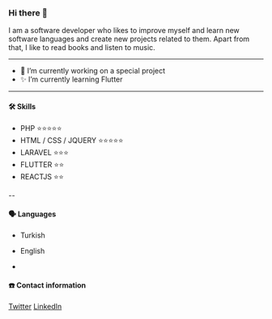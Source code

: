 ### Hi there 👋

I am a software developer who likes to improve myself and learn new software languages and create new projects related to them. Apart from that, I like to read books and listen to music.

---

- 🔭 I’m currently working on a special project
- ✨ I’m currently learning Flutter

---

#### 🛠 Skills
- PHP ⭐️⭐️⭐️⭐️⭐️
- HTML / CSS / JQUERY ⭐️⭐️⭐️⭐️⭐️
- LARAVEL ⭐️⭐️⭐️
- FLUTTER ⭐️⭐️
- REACTJS ⭐️⭐️

--

####  🗣 Languages
- Turkish
- English

-

#### ☎️ Contact information
[Twitter](https://twitter.com/ffatihkaradag)
[LinkedIn](https://tr.linkedin.com)

<!--
**ffthkrdg/ffthkrdg** is a ✨ _special_ ✨ repository because its `README.md` (this file) appears on your GitHub profile.

Here are some ideas to get you started:

- 🔭 I’m currently working on ...
- 🌱 I’m currently learning ...
- 👯 I’m looking to collaborate on ...
- 🤔 I’m looking for help with ...
- 💬 Ask me about ...
- 📫 How to reach me: ...
- 😄 Pronouns: ...
- ⚡ Fun fact: ...
-->

